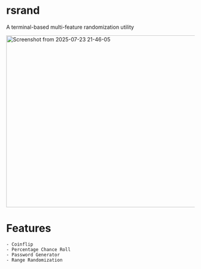 # rsrand

A terminal-based multi-feature randomization utility

<img width="954" height="459" alt="Screenshot from 2025-07-23 21-46-05" src="https://github.com/user-attachments/assets/6cea7e7f-2ef7-493d-a2f3-28801618d901" />


# Features

    - Coinflip
    - Percentage Chance Roll
    - Password Generator
    - Range Randomization
